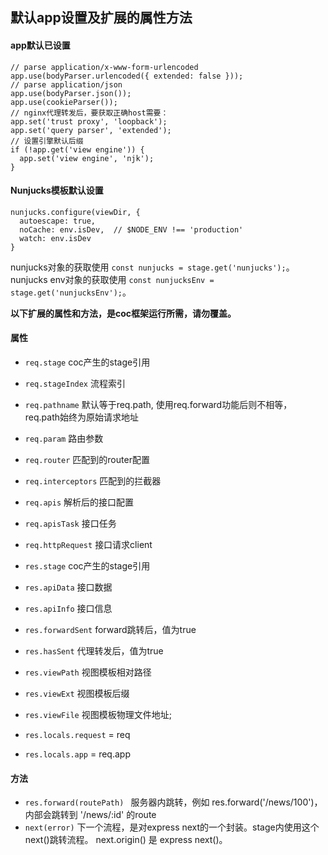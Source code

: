 ## 默认app设置及扩展的属性方法


#### app默认已设置
```
// parse application/x-www-form-urlencoded
app.use(bodyParser.urlencoded({ extended: false }));
// parse application/json
app.use(bodyParser.json());
app.use(cookieParser());
// nginx代理转发后，要获取正确host需要：
app.set('trust proxy', 'loopback');
app.set('query parser', 'extended');
// 设置引擎默认后缀
if (!app.get('view engine')) {
  app.set('view engine', 'njk');
}
```

#### Nunjucks模板默认设置

```
nunjucks.configure(viewDir, {
  autoescape: true,
  noCache: env.isDev,  // $NODE_ENV !== 'production'
  watch: env.isDev
}
```
nunjucks对象的获取使用 `const nunjucks = stage.get('nunjucks');`。
nunjucks env对象的获取使用 `const nunjucksEnv = stage.get('nunjucksEnv');`。

**以下扩展的属性和方法，是coc框架运行所需，请勿覆盖。**

#### 属性
* `req.stage` coc产生的stage引用
* `req.stageIndex` 流程索引
* `req.pathname` 默认等于req.path, 使用req.forward功能后则不相等，req.path始终为原始请求地址
* `req.param`  路由参数
* `req.router` 匹配到的router配置
* `req.interceptors` 匹配到的拦截器
* `req.apis` 解析后的接口配置
* `req.apisTask` 接口任务
* `req.httpRequest` 接口请求client

* `res.stage` coc产生的stage引用
* `res.apiData` 接口数据
* `res.apiInfo` 接口信息
* `res.forwardSent` forward跳转后，值为true
* `res.hasSent` 代理转发后，值为true
* `res.viewPath` 视图模板相对路径
* `res.viewExt` 视图模板后缀
* `res.viewFile` 视图模板物理文件地址;
* `res.locals.request` = req
* `res.locals.app` = req.app

#### 方法
* `res.forward(routePath) `
  服务器内跳转，例如 res.forward('/news/100')，内部会跳转到 '/news/:id' 的route
* `next(error)`
  下一个流程，是对express next的一个封装。stage内使用这个next()跳转流程。
  next.origin() 是 express next()。